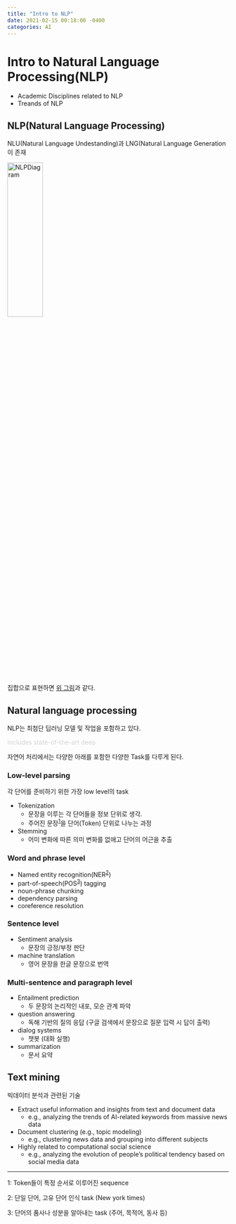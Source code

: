 ```yaml
---
title: "Intro to NLP"
date: 2021-02-15 00:18:00 -0400
categories: AI
---
```


# Intro to Natural Language Processing(NLP)
+ Academic Disciplines related to NLP
+ Treands of NLP

## NLP(Natural Language Processing)
NLU(Natural Language Undestanding)과 LNG(Natural Language Generation이 존재

<img src="https://user-images.githubusercontent.com/12611645/107938878-53cd3880-6fc9-11eb-81e2-fa1a85526400.png" width="40%" height="30%" title="NLP diagram" alt="NLPDiagram">

집합으로 표현하면 [위 그림](https://insights.ai-jobs.net/the-past-and-the-present-of-natural-language-generation/)과 같다.

## Natural language processing
NLP는 최첨단 딥러닝 모델 및 작업을 포함하고 있다.

<span style="color:#D3D3D3">Includes state-of-the-art deep</span>


자연어 처리에서는 다양한 아래를 포함한 다양한 Task를 다루게 된다.
### Low-level parsing
각 단어를 준비하기 위한 가장 low level의 task
+ Tokenization
    + 문장을 이루는 각 단어들을 정보 단위로 생각.
    + 주어진 문장<sup>[1](#footnote_1)</sup>을 단어(Token) 단위로 나누는 과정
+ Stemming
    + 어미 변화에 따른 의미 변화를 없애고 단어의 어근을 추출

### Word and phrase level
+ Named entity recognition(NER<sup>[2](#footnote_2)</sup>)
+ part-of-speech(POS<sup>[3](#footnote_3)</sup>) tagging
+ noun-phrase chunking
+ dependency parsing
+ coreference resolution

### Sentence level
+ Sentiment analysis
    + 문장의 긍정/부정 판단
+ machine translation
    + 영어 문장을 한글 문장으로 번역

### Multi-sentence and paragraph level
+ Entailment prediction
    + 두 문장의 논리적인 내포, 모순 관계 파악
+ question answering
    + 독해 기반의 질의 응답 (구글 검색에서 문장으로 질문 입력 시 답이 출력)
+ dialog systems
    + 챗봇 (대화 실행)
+ summarization
    + 문서 요약
    
## Text mining
빅데이터 분석과 관련된 기술
+ Extract useful information and insights from text and document data
    + e.g., analyzing the trends of AI-related keywords from massive news data
+ Document clustering (e.g., topic modeling)
    + e.g., clustering news data and grouping into different subjects
+ Highly related to computational social science
    + e.g., analyzing the evolution of people’s political tendency based on social media data

------------------------------------------------------------------
<a name="footnote_1">1</a>: Token들이 특정 순서로 이루어진 sequence

<a name="footnote_2">2</a>: 단일 단어, 고유 단어 인식 task (New york times)

<a name="footnote_3">3</a>: 단어의 품사나 성분을 알아내는 task (주어, 목적어, 동사 등)

